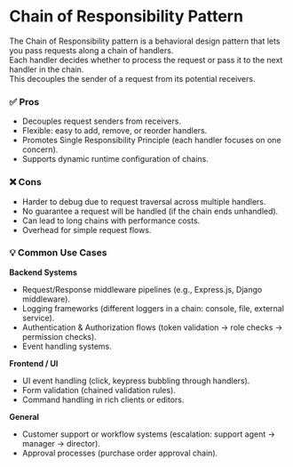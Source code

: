 # Chain of Responsibility Pattern

The Chain of Responsibility pattern is a behavioral design pattern that lets you pass requests along a chain of handlers.  
Each handler decides whether to process the request or pass it to the next handler in the chain.  
This decouples the sender of a request from its potential receivers.

### ✅ Pros

* Decouples request senders from receivers.
* Flexible: easy to add, remove, or reorder handlers.
* Promotes Single Responsibility Principle (each handler focuses on one concern).
* Supports dynamic runtime configuration of chains.

### ❌ Cons

* Harder to debug due to request traversal across multiple handlers.
* No guarantee a request will be handled (if the chain ends unhandled).
* Can lead to long chains with performance costs.
* Overhead for simple request flows.

### 💡 Common Use Cases

**Backend Systems**
* Request/Response middleware pipelines (e.g., Express.js, Django middleware).
* Logging frameworks (different loggers in a chain: console, file, external service).
* Authentication & Authorization flows (token validation → role checks → permission checks).
* Event handling systems.

**Frontend / UI**
* UI event handling (click, keypress bubbling through handlers).
* Form validation (chained validation rules).
* Command handling in rich clients or editors.

**General**
* Customer support or workflow systems (escalation: support agent → manager → director).
* Approval processes (purchase order approval chain).
